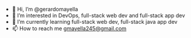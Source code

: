 - 👋 Hi, I’m @gerardomayella
- 👀 I’m interested in DevOps, full-stack web dev and full-stack app dev
- 🌱 I’m currently learning full-stack web dev, full-stack java app dev
- 📫 How to reach me gmayella245@gmail.com



